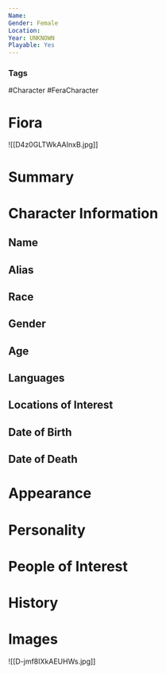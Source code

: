 ```yaml
---
Name: 
Gender: Female
Location: 
Year: UNKNOWN
Playable: Yes
---
```


### Tags
#Character #FeraCharacter 

# Fiora
![[D4z0GLTWkAAInxB.jpg]]

# Summary


# Character Information

## Name

## Alias

## Race

## Gender

## Age

## Languages

## Locations of Interest

## Date of Birth

## Date of Death

# Appearance

# Personality

# People of Interest

# History

# Images
![[D-jmf8IXkAEUHWs.jpg]]